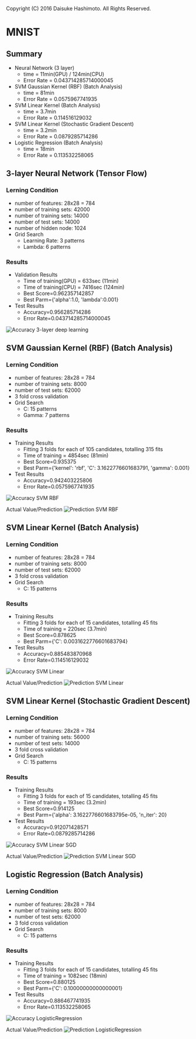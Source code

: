 Copyright (C) 2016 Daisuke Hashimoto. All Rights Reserved.
# MNIST
## Summary
* Neural Network (3 layer)
  * time = 11min(GPU) / 124min(CPU)
  * Error Rate = 0.043714285714000045
* SVM Gaussian Kernel (RBF) (Batch Analysis)
  * time = 81min
  * Error Rate = 0.0575967741935
* SVM Linear Kernel (Batch Analysis)
  * time = 3.7min
  * Error Rate = 0.114516129032
* SVM Linear Kernel (Stochastic Gradient Descent)
  * time = 3.2min
  * Error Rate = 0.0879285714286
* Logistic Regression (Batch Analysis)
  * time = 18min
  * Error Rate = 0.113532258065

## 3-layer Neural Network (Tensor Flow)
### Lerning Condition
* number of features: 28x28 = 784
* number of training sets: 42000
* number of training sets: 14000
* number of test sets: 14000
* number of hidden node: 1024
* Grid Search
  * Learning Rate: 3 patterns
  * Lambda: 6 patterns

### Results
* Validation Results
  * Time of training(GPU) = 633sec (11min)
  * Time of training(CPU) = 7416sec (124min)
  * Best Score=0.962357142857
  * Best Parm={'alpha':1.0,	'lambda':0.001}
* Test Results
  * Accuracy=0.956285714286
  * Error Rate=0.043714285714000045

![Accuracy 3-layer deep learning](TensorFlow_DeepLearning.png)

## SVM Gaussian Kernel (RBF) (Batch Analysis)
### Lerning Condition
* number of features: 28x28 = 784
* number of training sets: 8000
* number of test sets: 62000
* 3 fold cross validation
* Grid Search
  * C: 15 patterns
  * Gamma: 7 patterns

### Results
* Training Results
  * Fitting 3 folds for each of 105 candidates, totalling 315 fits
  * Time of training = 4854sec (81min)
  * Best Score=0.935375
  * Best Parm={'kernel': 'rbf', 'C': 3.1622776601683791, 'gamma': 0.001}
* Test Results
  * Accuracy=0.942403225806
  * Error Rate=0.0575967741935

![Accuracy SVM RBF](SVM_RBF_accuracy.png)

Actual Value/Prediction
![Prediction SVM RBF](SVM_RBF_prediction.png)

## SVM Linear Kernel (Batch Analysis)
### Lerning Condition
* number of features: 28x28 = 784
* number of training sets: 8000
* number of test sets: 62000
* 3 fold cross validation
* Grid Search
  * C: 15 patterns

### Results
* Training Results
  * Fitting 3 folds for each of 15 candidates, totalling 45 fits
  * Time of training = 220sec (3.7min)
  * Best Score=0.878625
  * Best Parm={'C': 0.0031622776601683794}
* Test Results
  * Accuracy=0.885483870968
  * Error Rate=0.114516129032

![Accuracy SVM Linear](SVM_Linear_accuracy.png)

Actual Value/Prediction
![Prediction SVM Linear](SVM_Linear_prediction.png)

## SVM Linear Kernel (Stochastic Gradient Descent)
### Lerning Condition
* number of features: 28x28 = 784
* number of training sets: 56000
* number of test sets: 14000
* 3 fold cross validation
* Grid Search
  * C: 15 patterns

### Results
* Training Results
  * Fitting 3 folds for each of 15 candidates, totalling 45 fits
  * Time of training = 193sec (3.2min)
  * Best Score=0.914125
  * Best Parm={'alpha': 3.1622776601683795e-05, 'n_iter': 20}
* Test Results
  * Accuracy=0.912071428571
  * Error Rate=0.0879285714286

![Accuracy SVM Linear SGD](SVM_Linear_SGD_accuracy.png)

Actual Value/Prediction
![Prediction SVM Linear SGD](SVM_Linear_SGD_prediction.png)


## Logistic Regression (Batch Analysis)
### Lerning Condition
* number of features: 28x28 = 784
* number of training sets: 8000
* number of test sets: 62000
* 3 fold cross validation
* Grid Search
  * C: 15 patterns

### Results
* Training Results
  * Fitting 3 folds for each of 15 candidates, totalling 45 fits
  * Time of training = 1082sec (18min)
  * Best Score=0.880125
  * Best Parm={'C': 0.10000000000000001}
* Test Results
  * Accuracy=0.886467741935
  * Error Rate=0.113532258065

![Accuracy LogisticRegression](LogisticRegression_accuracy.png)

Actual Value/Prediction
![Prediction LogisticRegression](LogisticRegression_prediction.png)

